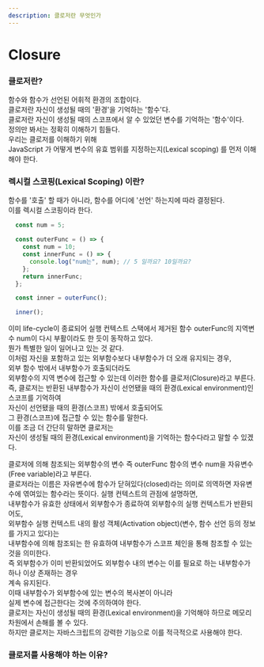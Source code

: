 ```yaml
---
description: 클로저란 무엇인가
---
```


# Closure

### 클로저란?

함수와 함수가 선언된 어휘적 환경의 조합이다.\
클로저란 자신이 생성될 때의 '환경'을 기억하는 '함수'다.\
클로저란 자신이 생성될 때의 스코프에서 알 수 있었던 변수를 기억하는 '함수'이다.\
정의만 봐서는 정확히 이해하기 힘들다.\
우리는 클로저를 이해하기 위해\
JavaScript 가 어떻게 변수의 유효 범위를 지정하는지(Lexical scoping) 를 먼저 이해해야 한다.



### 렉시컬 스코핑(Lexical Scoping) 이란?

함수를 '호출' 할 때가 아니라, 함수를 어디에 '선언' 하는지에 따라 결정된다. \
이를 렉시컬 스코핑이라 한다.

```javascript
  const num = 5;

  const outerFunc = () => {
    const num = 10;
    const innerFunc = () => {
      console.log("num는", num); // 5 일까요? 10일까요?
    };
    return innerFunc;
  };

  const inner = outerFunc();

  inner();
```

이미 life-cycle이 종료되어 실행 컨텍스트 스택에서 제거된 함수 outerFunc의 지역변수 num이 다시 부활이라도 한 듯이 동작하고 있다. \
뭔가 특별한 일이 일어나고 있는 것 같다. \
이처럼 자신을 포함하고 있는 외부함수보다 내부함수가 더 오래 유지되는 경우, \
외부 함수 밖에서 내부함수가 호출되더라도 \
외부함수의 지역 변수에 접근할 수 있는데 이러한 함수를 클로저(Closure)라고 부른다. \
즉, 클로저는 반환된 내부함수가 자신이 선언됐을 때의 환경(Lexical environment)인 스코프를 기억하여 \
자신이 선언됐을 때의 환경(스코프) 밖에서 호출되어도 \
그 환경(스코프)에 접근할 수 있는 함수를 말한다. \
이를 조금 더 간단히 말하면 클로저는 \
자신이 생성될 때의 환경(Lexical environment)을 기억하는 함수다라고 말할 수 있겠다.



클로저에 의해 참조되는 외부함수의 변수 즉 outerFunc 함수의 변수 num을 자유변수(Free variable)라고 부른다. \
클로저라는 이름은 자유변수에 함수가 닫혀있다(closed)라는 의미로 의역하면 자유변수에 엮여있는 함수라는 뜻이다. 실행 컨텍스트의 관점에 설명하면, \
내부함수가 유효한 상태에서 외부함수가 종료하여 외부함수의 실행 컨텍스트가 반환되어도, \
외부함수 실행 컨텍스트 내의 활성 객체(Activation object)(변수, 함수 선언 등의 정보를 가지고 있다)는 \
내부함수에 의해 참조되는 한 유효하여 내부함수가 스코프 체인을 통해 참조할 수 있는 것을 의미한다. \
즉 외부함수가 이미 반환되었어도 외부함수 내의 변수는 이를 필요로 하는 내부함수가 하나 이상 존재하는 경우 \
계속 유지된다. \
이때 내부함수가 외부함수에 있는 변수의 복사본이 아니라 \
실제 변수에 접근한다는 것에 주의하여야 한다. \
클로저는 자신이 생성될 때의 환경(Lexical environment)을 기억해야 하므로 메모리 차원에서 손해를 볼 수 있다. \
하지만 클로저는 자바스크립트의 강력한 기능으로 이를 적극적으로 사용해야 한다.&#x20;

###

### 클로저를 사용해야 하는 이유?

